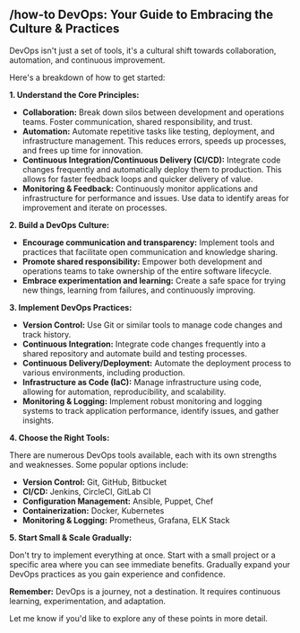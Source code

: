 ##  /how-to DevOps: Your Guide to Embracing the Culture & Practices

DevOps isn't just a set of tools, it's a cultural shift towards collaboration, automation, and continuous improvement. 

Here's a breakdown of how to get started:

**1. Understand the Core Principles:**

* **Collaboration:** Break down silos between development and operations teams. Foster communication, shared responsibility, and trust.
* **Automation:** Automate repetitive tasks like testing, deployment, and infrastructure management. This reduces errors, speeds up processes, and frees up time for innovation.
* **Continuous Integration/Continuous Delivery (CI/CD):**  Integrate code changes frequently and automatically deploy them to production. This allows for faster feedback loops and quicker delivery of value.
* **Monitoring & Feedback:**  Continuously monitor applications and infrastructure for performance and issues. Use data to identify areas for improvement and iterate on processes.

**2. Build a DevOps Culture:**

* **Encourage communication and transparency:**  Implement tools and practices that facilitate open communication and knowledge sharing.
* **Promote shared responsibility:**  Empower both development and operations teams to take ownership of the entire software lifecycle.
* **Embrace experimentation and learning:**  Create a safe space for trying new things, learning from failures, and continuously improving.

**3. Implement DevOps Practices:**

* **Version Control:** Use Git or similar tools to manage code changes and track history.
* **Continuous Integration:** Integrate code changes frequently into a shared repository and automate build and testing processes.
* **Continuous Delivery/Deployment:** Automate the deployment process to various environments, including production.
* **Infrastructure as Code (IaC):**  Manage infrastructure using code, allowing for automation, reproducibility, and scalability.
* **Monitoring & Logging:** Implement robust monitoring and logging systems to track application performance, identify issues, and gather insights.

**4. Choose the Right Tools:**

There are numerous DevOps tools available, each with its own strengths and weaknesses. Some popular options include:

* **Version Control:** Git, GitHub, Bitbucket
* **CI/CD:** Jenkins, CircleCI, GitLab CI
* **Configuration Management:** Ansible, Puppet, Chef
* **Containerization:** Docker, Kubernetes
* **Monitoring & Logging:** Prometheus, Grafana, ELK Stack

**5. Start Small & Scale Gradually:**

Don't try to implement everything at once. Start with a small project or a specific area where you can see immediate benefits. Gradually expand your DevOps practices as you gain experience and confidence.

**Remember:** DevOps is a journey, not a destination. It requires continuous learning, experimentation, and adaptation.


Let me know if you'd like to explore any of these points in more detail.
